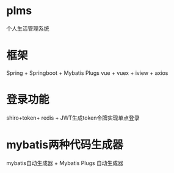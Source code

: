 # plms
个人生活管理系统
# 框架
Spring + Springboot + Mybatis Plugs    vue + vuex + iview + axios
# 登录功能
shiro+token+ redis + JWT生成token令牌实现单点登录
# mybatis两种代码生成器
mybatis自动生成器 + Mybatis Plugs 自动生成器
